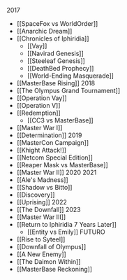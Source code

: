 2017
- [[SpaceFox vs WorldOrder]]
- [[Anarchic Dream]]
- [[Chronicles of Iphiridia]]
	- [[Vay]]
	- [[Navirad Genesis]]
	- [[Steeleaf Genesis]]
	- [[DeathBed Prophecy]]
	- [[World-Ending Masquerade]]
- [[MasterBase Rising]]
2018
- [[The Olympus Grand Tournament]]
- [[Operation Vay]]
- [[Operation V]]
- [[Redemption]]
	- [[CC3 vs MasterBase]]
- [[Master War I]]
- [[Determination]]
2019
- [[MasterCon Campaign]]
- [[Khight Attack!]]
- [[Netcom Special Edition]]
- [[Reaper Mask vs MasterBase]]
- [[Master War II]]
2020
2021
- [[Ale's Madness]]
- [[Shadow vs Bitto]]
- [[Discovery]]
- [[Uprising]]
2022
- [[The Downfall]]
2023
- [[Master War III]]
- [[Return to Iphiridia 7 Years Later]]
	- [[Entity vs Emily]]
FUTURO
- [[Rise to Syteel]]
- [[Downfall of Olympus]]
- [[A New Enemy]]
- [[The Daimon Within]]
- [[MasterBase Reckoning]]